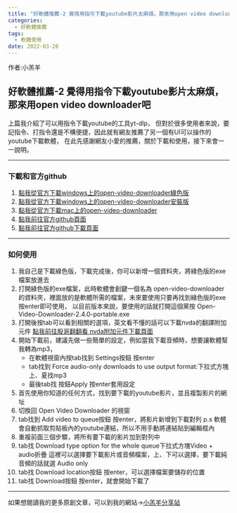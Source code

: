 ```yaml
---
title: "好軟體推薦-2 覺得用指令下載youtube影片太麻煩，那來用open video downloader吧"
categories:
  - 好軟體推薦
tags: 
  - 軟體使用
date: 2022-03-28
---
```


作者:小羔羊


## 好軟體推薦-2 覺得用指令下載youtube影片太麻煩，那來用open video downloader吧

上篇我介紹了可以用指令下載youtube的工具yt-dlp，
但對於很多使用者來說，要記指令、打指令還是不構便捷，因此就有網友推薦了另一個有UI可以操作的youtube下載軟體，
在此先感謝網友小愛的推薦，關於下載和使用，接下來會一一說明。

---


### 下載和官方github


1. [點我從官方下載windows上的open-video-downloader綠色版](https://github.com/jely2002/youtube-dl-gui/releases/download/v2.4.0/Open-Video-Downloader-2.4.0-portable.exe)
1. [點我從官方下載windows上的open-video-downloader安裝版](https://github.com/jely2002/youtube-dl-gui/releases/download/v2.4.0/Open-Video-Downloader-Setup-2.4.0.exe)
1. [點我從官方下載mac上的open-video-downloader](https://github.com/jely2002/youtube-dl-gui/releases/download/v2.4.0/Open-Video-Downloader-2.4.0.dmg)
1. [點我前往官方github頁面](https://github.com/jely2002/youtube-dl-gui)
1. [點我前往官方github下載頁面](https://github.com/jely2002/youtube-dl-gui/releases/tag/v2.4.0)


---


### 如何使用


1. 我自己是下載綠色版，下載完成後，你可以新增一個資料夾，將綠色版的exe檔案放進去
1. 打開綠色版的exe檔案，此時軟體會創鍵一個名為
open-video-downloader
的資料夾，裡面放的是軟體所需的檔案，未來要使用只要再找到綠色版的exe按enter即可使用，
以目前版本來說，要使用的話就打開這個黨按
Open-Video-Downloader-2.4.0-portable.exe
1. 打開後按tab可以看到相關的選項，英文看不懂的話可以下載nvda的翻譯附加元件
[點我前往股哥翻翻看 nvda附加元件下載頁面](http://download.gaga.tw/download_file_content.php?sn=775&btn=content&k=nvda&search=&search_btn=)
1. 開始下載前，建議先做一些簡單的設定，例如當我下載音頻時，想要讓軟體幫我轉為mp3，
   * 在軟體視窗內按tab找到
Settings按鈕
按enter
   * tab找到
Force audio-only downloads to use output format:下拉式方塊
上、夏找mp3
   * 最後tab找
按鈕Apply
按enter套用設定
1. 首先使用你知道的任何方式，找到要下載的youtube影片，並且複製影片的網址
1. 切換回
Open Video Downloader
的視窗
1. tab找到
Add video to queue按鈕
按enter，將影片新增到下載對列
p.s 軟體會自動抓取剪貼板內的youtube連結，所以不用手動將連結貼到編輯框內
1. 重複前面三個步驟，將所有要下載的影片加到對列中
1. tab找
Download type option for the whole queue下拉式方塊Video + audio折疊
這裡可以選擇要下載影片或音頻檔案，上、下可以選擇，要下載純音頻的話就選
Audio only
1. tab找
Download location按鈕
按enter，可以選擇檔案要儲存的位置
1. tab找
Download按鈕
按enter，就會開始下載了


---

如果想閱讀我的更多原創文章，可以到我的網站→[小羔羊分享站](https://lamb.tw/)
